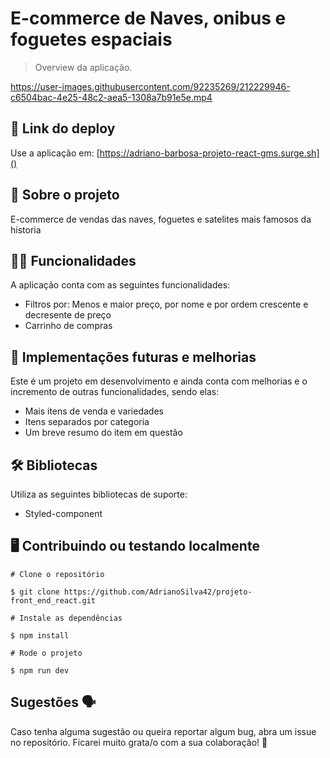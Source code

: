 
# E-commerce de Naves, onibus e foguetes espaciais

> Overview da aplicação.

https://user-images.githubusercontent.com/92235269/212229946-c6504bac-4e25-48c2-aea5-1308a7b91e5e.mp4



## 📲 Link do deploy

Use a aplicação em: [https://adriano-barbosa-projeto-react-gms.surge.sh]() 

## 📑 Sobre o projeto

E-commerce de vendas das naves, foguetes e satelites mais famosos da historia 

## ✍🏻 Funcionalidades

A aplicação conta com as seguintes funcionalidades:

- Filtros por: Menos e maior preço, por nome e por ordem crescente e decresente de preço
- Carrinho de compras

## 📆 Implementações futuras e melhorias

Este é um projeto em desenvolvimento e ainda conta com melhorias e o incremento de outras funcionalidades, sendo elas:

- Mais itens de venda e variedades
- Itens separados por categoria
- Um breve resumo do item em questão

## 🛠 Bibliotecas

Utiliza as seguintes bibliotecas de suporte:

- Styled-component

## 🖥 Contribuindo ou testando localmente 

```
# Clone o repositório 

$ git clone https://github.com/AdrianoSilva42/projeto-front_end_react.git
```

```
# Instale as dependências 

$ npm install
```

```
# Rode o projeto

$ npm run dev
```

## Sugestões 🗣

Caso tenha alguma sugestão ou queira reportar algum bug, abra um issue no repositório. Ficarei muito grata/o com a sua colaboração! 🤝

